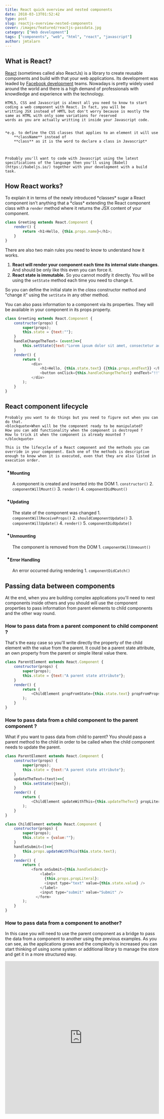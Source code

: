 ```yaml
---
title: React quick overview and nested components
date: 2018-03-13T01:52:42
type: post
slug: reactjs-overview-nested-components
cover: /images/featured/reactjs-passdata.jpg
category: ["Web development"]
tags: ["components", "web", "html", "react", "javascript"]
author: jmtalarn
---
```


## What is React?

[React](/https://reactjs.org/ "React web site") (sometimes called also ReactJs) is a library to create reusable components and build with that your web applications.
Its development was leaded by [Facebook development](https://code.facebook.com/projects) teams. Nowadays is pretty widely used around the world and there is a high demand of professionals
with knowdledge and experience with the technology.

<!--more-->

    HTML5, CSS and Javascript is almost all you need to know to start coding a web component with React. In fact, you will be
    writting JSX instead of HMTL but don't worry because is mostly the same as HTML with only some variations for reserved
    words as you are actually writting it inside your Javascript code.


    *e.g. to define the CSS classes that applies to an element it will use
        **className** instead of
        **class** as it is the word to declare a class in Javascript*



    Probably you'll want to code with Javascript using the latest specifications of the language then you'll using [Babel](https://babeljs.io/) together with your development with a build task.

<h2>How React works?</h2>
To explain it in terms of the newly introduced
    *classes* sugar a React component isn't anything that a
    *class* extending the React component class with a
    <code>render</code> method where it returns the JSX content of your component.

```javascript
class Greeting extends React.Component {
	render() {
		return <h1>Hello, {this.props.name}</h1>;
	}
}
```

There are also two main rules you need to know to understand how it works.

1. **React will render your component each time its internal state changes**. And should be only like this even you can force it.
2. **React state is immutable.** So you cannot modify it directly. You will be using the <code>setState</code> method each time you need to change it.

So you can define the initial state in the
_class_ constructor method and "change it" using the
<code>setState</code> in any other method.

You can also pass information to a component via its properties. They will be available in your component in its props property.

```javascript
class Greeting extends React.Component {
    constructor(props) {
        super(props);
        this.state = {text:""};
    }
    handleChangeTheText= (event)=>{
        this.setState({text:"Lorem ipsum dolor sit amet, consectetur adipiscing elit"});
    }
    render() {
        return (
            <div>
                <h1>Hello, {this.state.text} {{this.props.endText}} </h1>
                <button onClick={this.handleChangeTheText} endText="!!" />
            </div>
        );
    }
}
```

<h2>React component lifecycle</h2>

    Probably you want to do things but you need to figure out when you can do that.
    <blockquote>When will be the component ready to be manipulated?
    How you can add functionality when the component is destroyed ?
    How to trick it when the component is already mounted ?
    </blockquote>

    This is the lifecycle of a React component and the methods you can override in your component. Each one of the methods is descriptive enough to know when it is executed, even that they are also listed in execution order.

-   <h4 style="left: -1.5rem; position: relative;display: flex; align-items: center;width: 15rem;">
             <i class="fal fa-plus-hexagon fa-2x" style="margin-right: 1rem; color: MediumSeaGreen;"></i> 
             Mounting
    </h4>
         A component is created and inserted into the DOM
             1. <code>constructor()</code>
             2. <code>componentWillMount()</code>
             3. <code>render()</code>
             4. <code>componentDidMount()</code>

-   <h4 style="left: -1.5rem; position: relative;display: flex; align-items: center;width: 15rem;">
            <i class="fal fa-sync fa-2x" style="margin-right: 1rem; color: Orange;"></i> 
            Updating
    </h4> 
        The state of the component was changed
            1. <code>componentWillReceiveProps()</code>
            2. <code>shouldComponentUpdate()</code>
            3. <code>componentWillUpdate()</code>
            4. <code>render()</code>
            5. <code>componentDidUpdate()</code>
-   <h4 style="left: -1.5rem; position: relative;display: flex; align-items: center;width: 15rem;">
            <i class="fal fa-trash-alt fa-2x" style="margin-right: 1rem; color: Tomato;"></i> 
            Unmounting
    </h4>
    The component is removed from the DOM
             1. <code>componentWillUnmount()</code>
        </ol>

-   <h4 style="left: -1.5rem; position: relative;display: flex; align-items: center;width: 15rem;">
            <i class="fal fa-bug fa-2x" style="margin-right: 1rem; color: IndianRed;"></i> 
            Error Handling
    </h4>
    An error occurred during rendering
        1. <code>componentDidCatch()</code>

<h2>Passing data between components</h2>
At the end, when you are building complex applications you'll need to nest components inside others and you should will use the component properties to pass information from parent elements to child components and the other way round.

<h3>How to pass data from a parent component to child component ?</h3>

That's the easy case so you'll write directly the property of the child element with the value from the parent. It could be a parent state attribute, an own property from the parent or simple literal value there.

```javascript
class ParentElement extends React.Component {
    constructor(props) {
        super(props);
        this.state = {text:"A parent state attribute"};
    }
    render() {
        return (
            <ChildElement propFromState={this.state.text} propFromProps={this.props.aParentProp} propLiteral="A literal">
        );
    }
}
```

<h3>How to pass data from a child component to the parent component ?</h3>
What if you want to pass data from child to parent? You should pass a parent method to the child in order to be called when the child component needs to update the parent.

```javascript
class ParentElement extends React.Component {
    constructor(props) {
        super(props);
        this.state = {text:"A parent state attribute"};
    }
    updateTheText=(text)=>{
        this.setState({text});
    }
    render() {
        return (
            <ChildElement updateWithThis={this.updateTheText} propLiteral="A literal">
        );
    }
}

class ChildElement extends React.Component {
    constructor(props) {
        super(props);
        this.state = {value:""};
    }
    handleSubmit=()=>{
        this.props.updateWithThis(this.state.text);
    }
    render() {
        return (
            <form onSubmit={this.handleSubmit}>
                <label>
                  {this.props.propLiteral}:
                  <input type="text" value={this.state.value} />
                </label>
                <input type="submit" value="Submit" />
              </form>
        );
    }
}
```

<h3>How to pass data from a component to another?</h3>

In this case you will need to use the parent component as a bridge to pass the data from a component to another using the previous examples. As you can see, as the applications grows and the complexity is increased you can start thinking of using some system or additional library to manage the store and get it in a more structured way.

<iframe height='500' scrolling='no' title='Wikipedia React viewer' src='http://codepen.io/jmtalarn/embed/jZMrqN/' frameborder='no' allowfullscreen='true' style='width: 100%;'>See the Pen <a href='https://codepen.io/jmtalarn/pen/jZMrqN/'>Wikipedia React viewer</a> by Joan Maria Talarn Espelta (<a href='https://codepen.io/jmtalarn'>@jmtalarn</a>) on <a href='https://codepen.io'>CodePen</a>.
</iframe>
